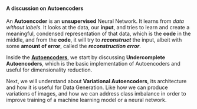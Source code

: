 #### **A discussion on Autoencoders**

An **Autoencoder** is an **unsupervised** Neural Network. It learns from *data without labels*. It looks at the data, our **input**, and tries to learn and create a meaningful, condensed representation of that data, which is the **code** in the middle, and from the **code**, it will try to ***reconstruct*** the input, albeit with some **amount of error**, called the ***reconstruction error***.

Inside the [**Autoencoders**](./Autoencoders.ipynb), we start by discussing **Undercomplete Autoencoders**, which is the basic implementation of Autoencoders and useful for dimensionality reduction.

Next, we will understand about **Variational Autoencoders**, its architecture and how it is useful for Data Generation. Like how we can produce variations of images, and how we can address class imbalance in order to improve training of a machine learning model or a neural network.